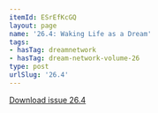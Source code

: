 ```yaml
---
itemId: ESrEfKcGQ
layout: page
name: '26.4: Waking Life as a Dream'
tags:
- hasTag: dreamnetwork
- hasTag: dream-network-volume-26
type: post
urlSlug: '26.4'
---
```

<a href="files/pdfs/Volume_26/26.4_waking_life_as_dream.pdf" download="">Download issue 26.4</a>